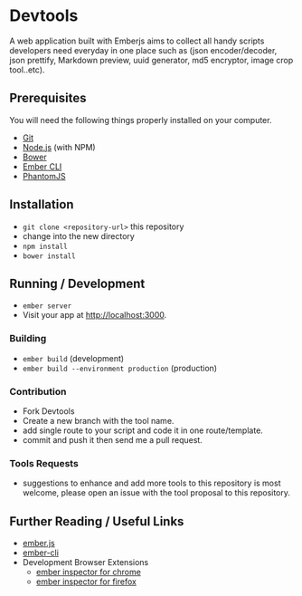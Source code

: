 # Devtools

A web application built with Emberjs aims to collect all handy scripts developers
need everyday in one place such as (json encoder/decoder, json prettify, Markdown preview, uuid generator, md5 encryptor, image crop tool..etc).

## Prerequisites

You will need the following things properly installed on your computer.

* [Git](http://git-scm.com/)
* [Node.js](http://nodejs.org/) (with NPM)
* [Bower](http://bower.io/)
* [Ember CLI](http://www.ember-cli.com/)
* [PhantomJS](http://phantomjs.org/)

## Installation

* `git clone <repository-url>` this repository
* change into the new directory
* `npm install`
* `bower install`

## Running / Development

* `ember server`
* Visit your app at [http://localhost:3000](http://localhost:3000).

### Building

* `ember build` (development)
* `ember build --environment production` (production)

### Contribution

* Fork Devtools
* Create a new branch with the tool name.
* add single route to your script and code it in one route/template.
* commit and push it then send me a pull request.

### Tools Requests

* suggestions to enhance and add more tools to this repository is most welcome, please open an issue with the tool proposal to this repository.

## Further Reading / Useful Links

* [ember.js](http://emberjs.com/)
* [ember-cli](http://www.ember-cli.com/)
* Development Browser Extensions
  * [ember inspector for chrome](https://chrome.google.com/webstore/detail/ember-inspector/bmdblncegkenkacieihfhpjfppoconhi)
  * [ember inspector for firefox](https://addons.mozilla.org/en-US/firefox/addon/ember-inspector/)
